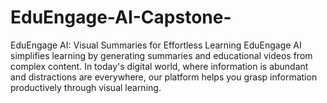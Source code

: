 # EduEngage-AI-Capstone-
EduEngage AI: Visual Summaries for Effortless Learning EduEngage AI simplifies learning by generating summaries and educational videos from complex content. In today's digital world, where information is abundant and distractions are everywhere, our platform helps you grasp information productively through visual learning.
